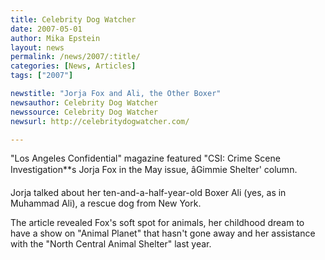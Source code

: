 ```yaml
---
title: Celebrity Dog Watcher 
date: 2007-05-01
author: Mika Epstein
layout: news
permalink: /news/2007/:title/
categories: [News, Articles]
tags: ["2007"]

newstitle: "Jorja Fox and Ali, the Other Boxer"
newsauthor: Celebrity Dog Watcher
newssource: Celebrity Dog Watcher
newsurl: http://celebritydogwatcher.com/

---
```


"Los Angeles Confidential" magazine featured "CSI: Crime Scene Investigation**s Jorja Fox in the May issue, âGimmie Shelter' column.

Jorja talked about her ten-and-a-half-year-old Boxer Ali (yes, as in Muhammad Ali), a rescue dog from New York.

The article revealed Fox's soft spot for animals, her childhood dream to have a show on "Animal Planet" that hasn't gone away and her assistance with the "North Central Animal Shelter" last year.
